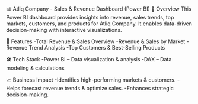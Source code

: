📊 Atliq Company - Sales & Revenue Dashboard (Power BI)
📌 Overview
This Power BI dashboard provides insights into revenue, sales trends, top markets, customers, and products for Atliq Company. It enables data-driven decision-making with interactive visualizations.

🔹 Features
-Total Revenue & Sales Overview
-Revenue & Sales by Market
-Revenue Trend Analysis
-Top Customers & Best-Selling Products

🛠 Tech Stack
-Power BI – Data visualization & analysis
-DAX – Data modeling & calculations

📈 Business Impact
-Identifies high-performing markets & customers.
-Helps forecast revenue trends & optimize sales.
-Enhances strategic decision-making.
